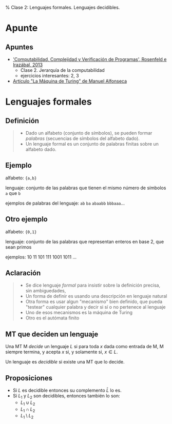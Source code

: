 % Clase 2: Lenguajes formales. Lenguajes decidibles.

# Apunte

## Apuntes

  * ['Computabilidad, Complejidad y Verificación de Programas', Rosenfeld e Irazábal, 2013](https://openlibra.com/es/book/download/computabilidad-complejidad-computacional-y-verificacion-de-programas)
    * Clase 2. Jerarquía de la computabilidad
    * ejercicios interesantes: 2, 3
  * [Artículo "La Máquina de Turing" de Manuel Alfonseca](http://www.sinewton.org/numeros/numeros/43-44/Articulo33.pdf)

# Lenguajes formales

## Definición

> * Dado un alfabeto (conjunto de símbolos), se pueden formar *palabras* (secuencias de símbolos del alfabeto dado).
> * Un lenguaje formal es un conjunto de palabras finitas sobre un alfabeto dado.

## Ejemplo

alfabeto: `{a,b}`

lenguaje: conjunto de las palabras que tienen el mismo número de símbolos `a` que `b`

ejemplos de palabras del lenguaje: `ab` `ba` `abaabb` `bbbaaa`...

## Otro ejemplo

alfabeto: `{0,1}`

lenguaje: conjunto de las palabras que representan enteros en base 2, que sean primos

ejemplos: 10 11 101 111 1001 1011  ...

## Aclaración

> * Se dice lenguaje *formal* para insistir sobre la definición precisa, sin ambiguedades,
> * Un forma de definir es usando una descripción en lenguaje natural
> * Otra forma es usar algun "mecanismo" bien definido, que pueda "testear" cualquier
>   palabra y decir si sí o no pertenece al lenguaje
> * Uno de esos mecanismos es la máquina de Turing
> * Otro es el autómata finito

## MT que deciden un lenguaje

Una MT M *decide* un lenguaje $L$ si para toda $x$ dada como entrada de M,
M siempre termina, y acepta $x$ si, y solamente si, $x\in L$.

Un lenguaje es *decidible* si existe una MT que lo decide.

## Proposiciones

  * Si $L$ es decidible entonces su complemento $\bar{L}$ lo es. 
  * Si $L_1$ y $L_2$ son decidibles, entonces también lo son:
    * $L_1 \cup L_2$
    * $L_1 \cap L_2$
    * $L_1 \setminus L_2$
